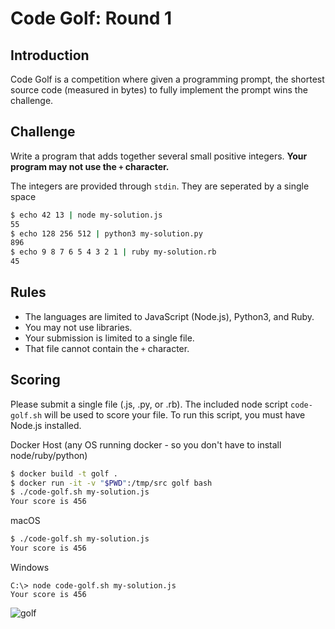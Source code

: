 Code Golf: Round 1
===========================

## Introduction

Code Golf is a competition where given a programming prompt, the shortest source code (measured in bytes) to fully implement the prompt wins the challenge.

## Challenge

Write a program that adds together several small positive integers. **Your program may not use the `+` character.**

The integers are provided through `stdin`. They are seperated by a single space

```bash
$ echo 42 13 | node my-solution.js
55
$ echo 128 256 512 | python3 my-solution.py
896
$ echo 9 8 7 6 5 4 3 2 1 | ruby my-solution.rb
45
```

## Rules

* The languages are limited to JavaScript (Node.js), Python3, and Ruby.
* You may not use libraries.
* Your submission is limited to a single file.
* That file cannot contain the `+` character.

## Scoring

Please submit a single file (.js, .py, or .rb). The included node script `code-golf.sh` will be used to score your file. To run this script, you must have Node.js installed.

Docker Host (any OS running docker - so you don't have to install node/ruby/python)
```bash
$ docker build -t golf .
$ docker run -it -v "$PWD":/tmp/src golf bash
$ ./code-golf.sh my-solution.js
Your score is 456
```

macOS
```bash
$ ./code-golf.sh my-solution.js
Your score is 456
```

Windows
```
C:\> node code-golf.sh my-solution.js
Your score is 456
```


![golf](https://media.giphy.com/media/l2SqdN3BeFQzEG9Dq/giphy.gif)
